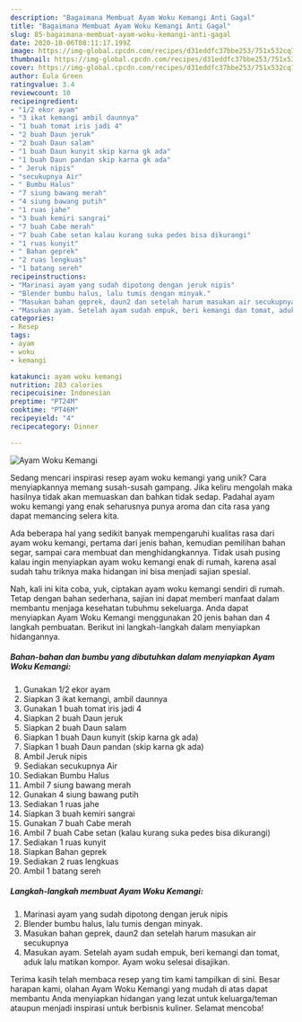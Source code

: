 ```yaml
---
description: "Bagaimana Membuat Ayam Woku Kemangi Anti Gagal"
title: "Bagaimana Membuat Ayam Woku Kemangi Anti Gagal"
slug: 85-bagaimana-membuat-ayam-woku-kemangi-anti-gagal
date: 2020-10-06T08:11:17.199Z
image: https://img-global.cpcdn.com/recipes/d31eddfc37bbe253/751x532cq70/ayam-woku-kemangi-foto-resep-utama.jpg
thumbnail: https://img-global.cpcdn.com/recipes/d31eddfc37bbe253/751x532cq70/ayam-woku-kemangi-foto-resep-utama.jpg
cover: https://img-global.cpcdn.com/recipes/d31eddfc37bbe253/751x532cq70/ayam-woku-kemangi-foto-resep-utama.jpg
author: Eula Green
ratingvalue: 3.4
reviewcount: 10
recipeingredient:
- "1/2 ekor ayam"
- "3 ikat kemangi ambil daunnya"
- "1 buah tomat iris jadi 4"
- "2 buah Daun jeruk"
- "2 buah Daun salam"
- "1 buah Daun kunyit skip karna gk ada"
- "1 buah Daun pandan skip karna gk ada"
- " Jeruk nipis"
- "secukupnya Air"
- " Bumbu Halus"
- "7 siung bawang merah"
- "4 siung bawang putih"
- "1 ruas jahe"
- "3 buah kemiri sangrai"
- "7 buah Cabe merah"
- "7 buah Cabe setan kalau kurang suka pedes bisa dikurangi"
- "1 ruas kunyit"
- " Bahan geprek"
- "2 ruas lengkuas"
- "1 batang sereh"
recipeinstructions:
- "Marinasi ayam yang sudah dipotong dengan jeruk nipis"
- "Blender bumbu halus, lalu tumis dengan minyak."
- "Masukan bahan geprek, daun2 dan setelah harum masukan air secukupnya"
- "Masukan ayam. Setelah ayam sudah empuk, beri kemangi dan tomat, aduk lalu matikan kompor. Ayam woku selesai disajikan."
categories:
- Resep
tags:
- ayam
- woku
- kemangi

katakunci: ayam woku kemangi 
nutrition: 283 calories
recipecuisine: Indonesian
preptime: "PT24M"
cooktime: "PT46M"
recipeyield: "4"
recipecategory: Dinner

---
```



![Ayam Woku Kemangi](https://img-global.cpcdn.com/recipes/d31eddfc37bbe253/751x532cq70/ayam-woku-kemangi-foto-resep-utama.jpg)

Sedang mencari inspirasi resep ayam woku kemangi yang unik? Cara menyiapkannya memang susah-susah gampang. Jika keliru mengolah maka hasilnya tidak akan memuaskan dan bahkan tidak sedap. Padahal ayam woku kemangi yang enak seharusnya punya aroma dan cita rasa yang dapat memancing selera kita.

Ada beberapa hal yang sedikit banyak mempengaruhi kualitas rasa dari ayam woku kemangi, pertama dari jenis bahan, kemudian pemilihan bahan segar, sampai cara membuat dan menghidangkannya. Tidak usah pusing kalau ingin menyiapkan ayam woku kemangi enak di rumah, karena asal sudah tahu triknya maka hidangan ini bisa menjadi sajian spesial.




Nah, kali ini kita coba, yuk, ciptakan ayam woku kemangi sendiri di rumah. Tetap dengan bahan sederhana, sajian ini dapat memberi manfaat dalam membantu menjaga kesehatan tubuhmu sekeluarga. Anda dapat menyiapkan Ayam Woku Kemangi menggunakan 20 jenis bahan dan 4 langkah pembuatan. Berikut ini langkah-langkah dalam menyiapkan hidangannya.

<!--inarticleads1-->

##### Bahan-bahan dan bumbu yang dibutuhkan dalam menyiapkan Ayam Woku Kemangi:

1. Gunakan 1/2 ekor ayam
1. Siapkan 3 ikat kemangi, ambil daunnya
1. Gunakan 1 buah tomat iris jadi 4
1. Siapkan 2 buah Daun jeruk
1. Siapkan 2 buah Daun salam
1. Siapkan 1 buah Daun kunyit (skip karna gk ada)
1. Siapkan 1 buah Daun pandan (skip karna gk ada)
1. Ambil  Jeruk nipis
1. Sediakan secukupnya Air
1. Sediakan  Bumbu Halus
1. Ambil 7 siung bawang merah
1. Gunakan 4 siung bawang putih
1. Sediakan 1 ruas jahe
1. Siapkan 3 buah kemiri sangrai
1. Gunakan 7 buah Cabe merah
1. Ambil 7 buah Cabe setan (kalau kurang suka pedes bisa dikurangi)
1. Sediakan 1 ruas kunyit
1. Siapkan  Bahan geprek
1. Sediakan 2 ruas lengkuas
1. Ambil 1 batang sereh




<!--inarticleads2-->

##### Langkah-langkah membuat Ayam Woku Kemangi:

1. Marinasi ayam yang sudah dipotong dengan jeruk nipis
1. Blender bumbu halus, lalu tumis dengan minyak.
1. Masukan bahan geprek, daun2 dan setelah harum masukan air secukupnya
1. Masukan ayam. Setelah ayam sudah empuk, beri kemangi dan tomat, aduk lalu matikan kompor. Ayam woku selesai disajikan.




Terima kasih telah membaca resep yang tim kami tampilkan di sini. Besar harapan kami, olahan Ayam Woku Kemangi yang mudah di atas dapat membantu Anda menyiapkan hidangan yang lezat untuk keluarga/teman ataupun menjadi inspirasi untuk berbisnis kuliner. Selamat mencoba!
